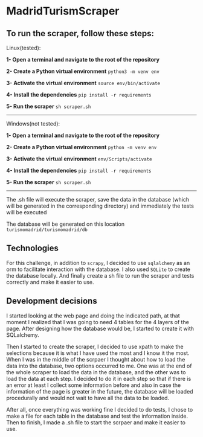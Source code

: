 # MadridTurismScraper

## To run the scraper, follow these steps:

Linux(tested):

**1- Open a terminal and navigate to the root of the repository**

**2- Create a Python virtual environment**
```python3 -m venv env```

**3- Activate the virtual environment**
```source env/bin/activate```

**4- Install the dependencies**
```pip install -r requirements```

**5- Run the scraper**
```sh scraper.sh```

---

Windows(not tested):

**1- Open a terminal and navigate to the root of the repository**

**2- Create a Python virtual environment**
```python -m venv env```

**3- Activate the virtual environment**
```env/Scripts/activate```

**4- Install the dependencies**
```pip install -r requirements```

**5- Run the scraper**
```sh scraper.sh```

---
The .sh file will execute the scraper, save the data in the database (which will be generated in the corresponding directory) and immediately the tests will be executed

The database will be generated on this location ```turismomadrid/turismomadrid/db``` 


## Technologies

For this challenge, in addition to ```scrapy```, I decided to use ```sqlalchemy``` as an orm to facilitate interaction with the database. I also used ```SQLite``` to create the database locally. And finally create a sh file to run the scraper and tests correctly and make it easier to use.



## Development decisions

I started looking at the web page and doing the indicated path, at that moment I realized that I was going to need 4 tables for the 4 layers of the page. After designing how the database would be, I started to create it with SQLalchemy.

Then I started to create the scraper, I decided to use xpath to make the selections because it is what I have used the most and I know it the most. When I was in the middle of the scrpaer I thought about how to load the data into the database, two options occurred to me.
One was at the end of the whole scraper to load the data in the database, and the other was to load the data at each step. I decided to do it in each step so that if there is an error at least I collect some information before and also in case the information of the page is greater in the future, the database will be loaded procedurally and would not wait to have all the data to be loaded.

After all, once everything was working fine I decided to do tests, I chose to make a file for each table in the database and test the information inside. Then to finish, I made a .sh file to start the scrpaer and make it easier to use.
